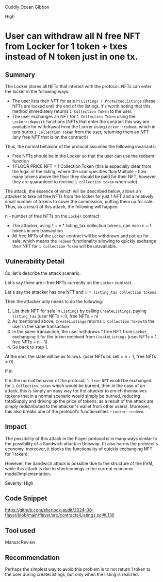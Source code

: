 Cuddly Ocean Gibbon

High

# User can withdraw all N free NFT from Locker for 1 token + txes instead of N token just in one tx.

## Summary

The Locker stores all NFTs that interact with the protocol. NFTs can enter the locker in the following ways:

- The user lists their NFT for sale in `Listings / ProtectedListings` (these NFTs are locked until the end of the listing). It's worth noting that this method immediately returns `1 Collection Token` to the user.
- The user exchanges an NFT for `1 Collection Token` using the `Locker::deposit` functions (NFTs that enter the contract this way are available for withdrawal from the Locker using `Locker::redeem`, which in turn burns `1 Collection Token` from the user, returning them an NFT (any free NFT that is on the contract))

Thus, the normal behavior of the protocol assumes the following invariants:

- Free NFTs should be in the Locker so that the user can use the redeem function
- 1 FLOOR PRICE NFT = 1 Collection Token (this is especially clear from the logic of the listing, where the user specifies floorMultiple - how many tokens above the floor they should be paid for their NFT, however, they are guaranteed to receive `1 collection token` when sold)

The attack, the essence of which will be described below, allows an attacker to take all free NFTs from the locker for just 1 NFT and a relatively small number of tokens to cover the commission, putting them up for sale. Thus, as a result of this attack, the following will happen.

n - number of free NFTs on the `Locker` contract

- The attacker, using 1 + n * listing_tax collection tokens, can earn n + 1 tokens in one transaction
- All free NFTs of the `Locker` contract will be withdrawn and put up for sale, which means the `redeem` functionality allowing to quickly exchange their NFT for `1 Collection Token` will be unavailable.

## Vulnerability Detail

So, let's describe the attack scenario.

Let's say there are `n` free NFTs currently on the `Locker` contract.

Let's say the attacker has one NFT and `n * listing_tax collection tokens`.

Then the attacker only needs to do the following:

1. List their NFT for sale in `Listings` by calling `CreateListings`, paying `listing_tax` (user NFTs = 0, free NFTs = n)
2. As mentioned above, `CreateListings` returns `1 Collection Token` to the user in the same transaction
3. In the same transaction, the user withdraws 1 free NFT from `Locker`, exchanging it for the token received from `CreateListings` (user NFTs = 1, free NFTs = n - 1)
4. Go back to step 1.

At the end, the state will be as follows. (user NFTs on sell = n + 1, free NFTs = 0)

If in

If in the normal behavior of the protocol, `1 free NFT` would be exchanged for `1 Collection token` which would be burned, then in the case of an attack, this is simply an easy way for the attacker to enrich themselves (tokens that in a normal scenario would simply be burned, reducing totalSupply and driving up the price of tokens, as a result of the attack are simply redistributed to the attacker's wallet from other users). Moreover, this also breaks one of the protocol's functionalities - `Locker::redeem`

## Impact

The possibility of this attack in the Flayer protocol is in many ways similar to the possibility of a Sandwich attack in Uniswap. (It also harms the protocol's economy, moreover, it blocks the functionality of quickly exchanging NFT for 1 token).

However, the Sandwich attack is possible due to the structure of the EVM, while this attack is due to shortcomings in the current economic model/implementation.

Severity: High

## Code Snippet
https://github.com/sherlock-audit/2024-08-flayer/blob/main/flayer/src/contracts/Listings.sol#L130

## Tool used

Manual Review

## Recommendation

Perhaps the simplest way to avoid this problem is to not return 1 token to the user during createListings, but only when the listing is realized.